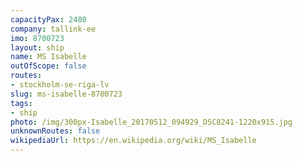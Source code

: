 ```yaml
---
capacityPax: 2480
company: tallink-ee
imo: 8700723
layout: ship
name: MS Isabelle
outOfScope: false
routes:
- stockholm-se-riga-lv
slug: ms-isabelle-8700723
tags:
- ship
photo: /img/300px-Isabelle_20170512_094929_DSC8241-1220x915.jpg
unknownRoutes: false
wikipediaUrl: https://en.wikipedia.org/wiki/MS_Isabelle
---
```

